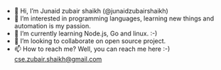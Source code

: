 - 👋 Hi, I’m Junaid zubair shaikh (@junaidzubairshaikh)
- 👀 I’m interested in programming languages, learning new things and automation is my passion. 
- 🌱 I’m currently learning Node.js, Go and linux. :-)
- 💞️ I’m looking to collaborate on open source project.
- 📫 How to reach me? Well, you can reach me here :-) cse.zubair.shaikh@gmail.com

<!---
junaidzubairshaikh/junaidzubairshaikh is a ✨ special ✨ repository because its `README.md` (this file) appears on your GitHub profile.
You can click the Preview link to take a look at your changes.
--->

